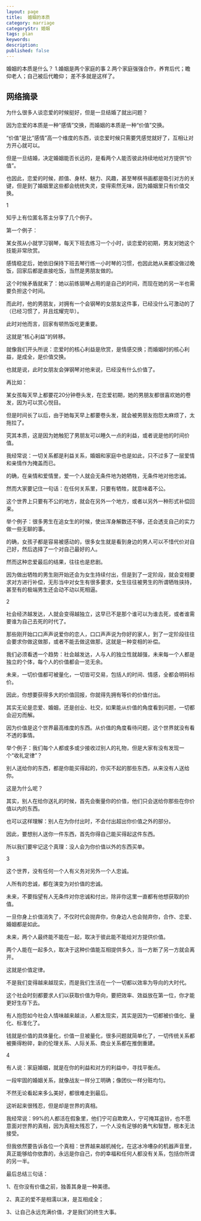 ```yaml
---
layout: page
title:  婚姻的本质
category: marriage
categoryStr: 婚姻
tags: plan
keywords:
description:
published: false
---
```


婚姻的本质是什么？
1.婚姻是两个家庭的事
2.两个家庭强强合作，养育后代；瞻仰老人；自己被后代瞻仰；
差不多就是这样了。

## 网络摘录
为什么很多人谈恋爱的时候挺好，但是一旦结婚了就出问题？

因为恋爱的本质是一种“感情”交换，而婚姻的本质是一种“价值”交换。

“价值”是比“感情”高一个维度的东西，谈恋爱时候只需要凭感觉就好了，互相让对方开心就可以。

但是一旦结婚，决定婚姻能否长远的，是看两个人能否彼此持续地给对方提供“价值”。

也因此，恋爱的时候，颜值、身材、魅力、风趣，甚至琴棋书画都是吸引对方的关键，但是到了婚姻里这些都会统统失灵，变得索然无味，因为婚姻里只有价值交换。

1

知乎上有位匿名答主分享了几个例子。

第一个例子：

某女孩从小就学习钢琴，每天下班去练习一个小时，谈恋爱的初期，男友对她这个技能非常欣赏。

感情稳定后，她依旧保持下班去琴行练一小时琴的习惯，也因此她从来都没做过晚饭，回家后都是直接吃饭，当然是男朋友做的。

这个时候矛盾就来了：她以前练钢琴占用的是自己的时间，而现在她的另一半也需要负担这个时间。

而此时，他的男朋友，对拥有一个会钢琴的女朋友这件事，已经没什么可激动的了（已经习惯了，并且炫耀完毕）。

此时对他而言，回家有顿热饭吃更重要。

这就是“核心利益”的转移。

就像我们开头所说：恋爱时的核心利益是欣赏，是情感交换；而婚姻时的核心利益，是成全，是价值交换。

也就是说，此时女朋友会弹钢琴对他来说，已经没有什么价值了。

再比如：

某女孩每天早上都要花20分钟卷头发，在恋爱初期，她的男朋友都很喜欢她的卷发，因为可以赏心悦目。

但是时间长了以后，由于她每天早上都要卷头发，就会被男朋友抱怨太麻烦了，太拖拉了。

究其本质，这是因为她触犯了男朋友可以睡久一点的利益，或者说是他的时间价值。

我经常说：一切关系都是利益关系，婚姻和家庭中也是如此，只不过多了一层爱情和亲情作为掩盖而已。

的确，在亲情和爱情里，爱一个人就会无条件地为她牺牲，无条件地对他忠诚。

然而大家要记住一句话：在任何关系里，只要有牺牲，就意味着不公。

这个世界上只要有不公的地方，就会在另外一个地方，或者以另外一种形式补偿回来。

举个例子：很多男生在追女生的时候，使出浑身解数还不够，还会透支自己的实力做一些无聊的事。

的确，女孩子都是容易被感动的，很多女生就是看到身边的男人可以不惜代价对自己好，然后选择了一个对自己最好的人。

然而这种恋爱最后的结果，往往也是悲剧。

因为做出牺牲的男生刚开始还会为女生持续付出，但是到了一定阶段，就会变相要求对方进行补偿，无形当中对女生有很多要求，女生往往被男生的所谓牺牲挟持，甚至有的极端男生还会动不动以死相逼。


2

社会经济越发达，人就会变得越独立，这早已不是那个谁可以为谁去死，或者谁需要谁为自己去死的时代了。

那些刚开始口口声声说爱你的恋人，口口声声说为你好的家人，到了一定阶段往往会要求你做这做那，或者不能去做这做那，这就是一种变相的补偿。

我们必须看透一个趋势：社会越发达，人与人的独立性就越强，未来每一个人都是独立的个体，每个人的价值都会一览无余。

未来，一切价值都可被量化，一切皆可交易，包括人的时间、情感，全都会明码标价。

因此，你想要获得多大的价值回报，你就得先拥有等价的价值付出。

其实无论是恋爱、婚姻，还是创业、社交，如果能从价值的角度看到问题，一切都会迎刃而解。

因为价值是这个世界最高维度的东西。从价值的角度看待问题，这个世界就没有看不透的事情。

举个例子：我们每个人都或多或少接收过别人的礼物，但是大家有没有发现一个“收礼定律”？

别人送给你的东西，都是你能买得起的，你买不起的那些东西，从来没有人送给你。

这是为什么呢？

其实，别人在给你送礼的时候，首先会衡量你的价值，他们只会送给你那些在你价值以内的东西。

也可以这样理解：别人在为你付出时，不会付出超出你价值之外的部分。

因此，要想别人送你一件东西，首先你得自己能买得起这件东西。

所以我们要牢记这个真理：没人会为你价值以外的东西买单。


3

这个世界，没有任何一个人有义务对另外一个人忠诚。

人所有的忠诚，都在演变为对价值的忠诚。

未来，不要指望有人无条件对你忠诚和付出，除非你这里一直都有他想获取的价值。

一旦你身上价值消失了，不仅时代会抛弃你，你身边人也会抛弃你，合作、恋爱、婚姻都是如此。

未来，两个人最终能不能在一起，取决于彼此能不能给对方提供价值。

两个人能在一起多久，取决于这种价值能互相提供多久，当一方断了另一方就会离开。

这就是价值定律。

不是我们变得越来越现实，而是我们生活在一个一切都以效率为导向的大时代。

这个社会时刻都要求人们以获取价值为导向，要把效率、效益放在第一位，你才能更好生存下去。

有人抱怨如今社会人情味越来越淡，人都太现实，其实是因为一切都被价值化、量化、标准化了。

钱就是价值的具体量化，价值一旦被量化，很多问题就简单化了，一切传统关系都被撕得粉碎，新的伦理关系、人际关系、商业关系都在推倒重建。


4

有人说：家庭婚姻，就是在你的利益和对方的利益中，寻找平衡点。

一段牢固的婚姻关系，就像战友一样分工明确；像团伙一样分赃均匀。

不然无论看起来多么美好，都很难走到最后。

这听起来很残忍，但是却是世界的真相。

我经常说：99%的人都活在假象里，他们宁可自欺欺人，宁可掩耳盗铃，也不愿意面对世界的真相，因为真相太残忍了，一个人没有足够的勇气和智慧，根本无法接受。

但我依然要告诉各位一个真相：世界越来越机械化，在这冰冷嘈杂的机器声音里，真正能够给你依靠的，永远是你自己，你的幸福和任何人都没有关系，包括你所谓的另一半。

最后总结三句话：

1、在你没有价值之前，独善其身是一种美德。

2、真正的爱不是相濡以沫，是互相成全；

3、让自己永远充满价值，才是我们的终生大事。



